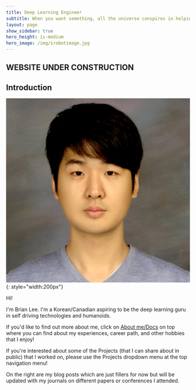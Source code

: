 ```yaml
---
title: Deep Learning Engineer
subtitle: When you want something, all the universe conspires in helping you to achieve it - The Alchemist
layout: page
show_sidebar: true
hero_height: is-medium
hero_image: /img/irobotimage.jpg
---
```


## WEBSITE UNDER CONSTRUCTION
## Introduction

![image](/img/profilepicsmall.jpeg#profilepicsmall){: style="width:200px"}


Hi!

I'm Brian Lee. I'm a Korean/Canadian aspiring to be the deep learning guru in self driving technologies and humanoids. 

If you'd like to find out more about me, click on [About me/Docs](/docs/) on top where you can find about my experiences, career path, and other hobbies that I enjoy!

If you're interested about some of the Projects (that I can share about in public) that I worked on, please use the Projects dropdown menu at the top navigation menu!

On the right are my blog posts which are just fillers for now but will be updated with my journals on different papers or conferences I attended.


